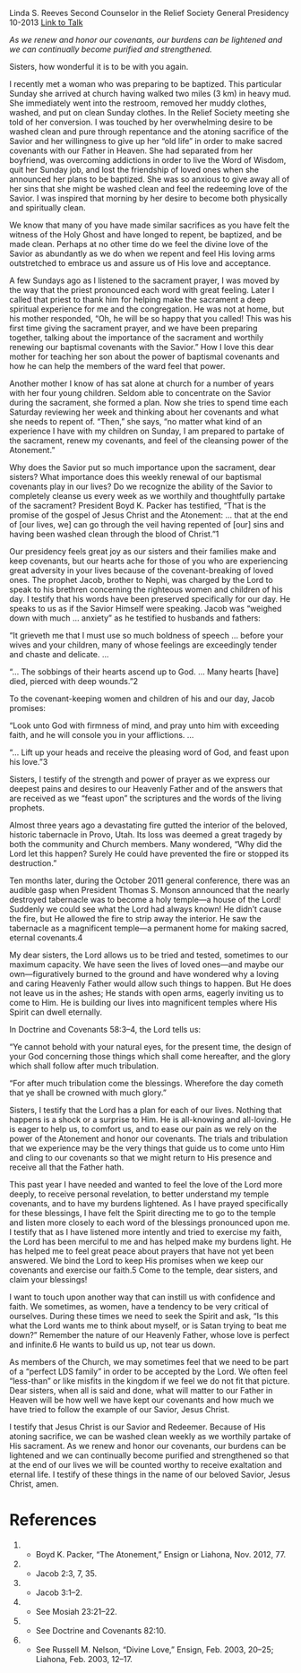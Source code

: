 Linda S. Reeves
Second Counselor in the Relief Society General Presidency
10-2013
[Link to Talk](https://www.churchofjesuschrist.org/study/general-conference/2013/10/claim-the-blessings-of-your-covenants?lang=eng)

_As we renew and honor our covenants, our burdens can be lightened and we can continually become purified and strengthened._

Sisters, how wonderful it is to be with you again.

I recently met a woman who was preparing to be baptized. This particular Sunday she arrived at church having walked two miles (3 km) in heavy mud. She immediately went into the restroom, removed her muddy clothes, washed, and put on clean Sunday clothes. In the Relief Society meeting she told of her conversion. I was touched by her overwhelming desire to be washed clean and pure through repentance and the atoning sacrifice of the Savior and her willingness to give up her “old life” in order to make sacred covenants with our Father in Heaven. She had separated from her boyfriend, was overcoming addictions in order to live the Word of Wisdom, quit her Sunday job, and lost the friendship of loved ones when she announced her plans to be baptized. She was so anxious to give away all of her sins that she might be washed clean and feel the redeeming love of the Savior. I was inspired that morning by her desire to become both physically and spiritually clean.

We know that many of you have made similar sacrifices as you have felt the witness of the Holy Ghost and have longed to repent, be baptized, and be made clean. Perhaps at no other time do we feel the divine love of the Savior as abundantly as we do when we repent and feel His loving arms outstretched to embrace us and assure us of His love and acceptance.

A few Sundays ago as I listened to the sacrament prayer, I was moved by the way that the priest pronounced each word with great feeling. Later I called that priest to thank him for helping make the sacrament a deep spiritual experience for me and the congregation. He was not at home, but his mother responded, “Oh, he will be so happy that you called! This was his first time giving the sacrament prayer, and we have been preparing together, talking about the importance of the sacrament and worthily renewing our baptismal covenants with the Savior.” How I love this dear mother for teaching her son about the power of baptismal covenants and how he can help the members of the ward feel that power.

Another mother I know of has sat alone at church for a number of years with her four young children. Seldom able to concentrate on the Savior during the sacrament, she formed a plan. Now she tries to spend time each Saturday reviewing her week and thinking about her covenants and what she needs to repent of. “Then,” she says, “no matter what kind of an experience I have with my children on Sunday, I am prepared to partake of the sacrament, renew my covenants, and feel of the cleansing power of the Atonement.”

Why does the Savior put so much importance upon the sacrament, dear sisters? What importance does this weekly renewal of our baptismal covenants play in our lives? Do we recognize the ability of the Savior to completely cleanse us every week as we worthily and thoughtfully partake of the sacrament? President Boyd K. Packer has testified, “That is the promise of the gospel of Jesus Christ and the Atonement: … that at the end of [our lives, we] can go through the veil having repented of [our] sins and having been washed clean through the blood of Christ.”1

Our presidency feels great joy as our sisters and their families make and keep covenants, but our hearts ache for those of you who are experiencing great adversity in your lives because of the covenant-breaking of loved ones. The prophet Jacob, brother to Nephi, was charged by the Lord to speak to his brethren concerning the righteous women and children of his day. I testify that his words have been preserved specifically for our day. He speaks to us as if the Savior Himself were speaking. Jacob was “weighed down with much … anxiety” as he testified to husbands and fathers:

“It grieveth me that I must use so much boldness of speech … before your wives and your children, many of whose feelings are exceedingly tender and chaste and delicate. …

“… The sobbings of their hearts ascend up to God. … Many hearts [have] died, pierced with deep wounds.”2

To the covenant-keeping women and children of his and our day, Jacob promises:

“Look unto God with firmness of mind, and pray unto him with exceeding faith, and he will console you in your afflictions. …

“… Lift up your heads and receive the pleasing word of God, and feast upon his love.”3

Sisters, I testify of the strength and power of prayer as we express our deepest pains and desires to our Heavenly Father and of the answers that are received as we “feast upon” the scriptures and the words of the living prophets.

Almost three years ago a devastating fire gutted the interior of the beloved, historic tabernacle in Provo, Utah. Its loss was deemed a great tragedy by both the community and Church members. Many wondered, “Why did the Lord let this happen? Surely He could have prevented the fire or stopped its destruction.”

Ten months later, during the October 2011 general conference, there was an audible gasp when President Thomas S. Monson announced that the nearly destroyed tabernacle was to become a holy temple—a house of the Lord! Suddenly we could see what the Lord had always known! He didn’t cause the fire, but He allowed the fire to strip away the interior. He saw the tabernacle as a magnificent temple—a permanent home for making sacred, eternal covenants.4

My dear sisters, the Lord allows us to be tried and tested, sometimes to our maximum capacity. We have seen the lives of loved ones—and maybe our own—figuratively burned to the ground and have wondered why a loving and caring Heavenly Father would allow such things to happen. But He does not leave us in the ashes; He stands with open arms, eagerly inviting us to come to Him. He is building our lives into magnificent temples where His Spirit can dwell eternally.

In Doctrine and Covenants 58:3–4, the Lord tells us:

“Ye cannot behold with your natural eyes, for the present time, the design of your God concerning those things which shall come hereafter, and the glory which shall follow after much tribulation.

“For after much tribulation come the blessings. Wherefore the day cometh that ye shall be crowned with much glory.”

Sisters, I testify that the Lord has a plan for each of our lives. Nothing that happens is a shock or a surprise to Him. He is all-knowing and all-loving. He is eager to help us, to comfort us, and to ease our pain as we rely on the power of the Atonement and honor our covenants. The trials and tribulation that we experience may be the very things that guide us to come unto Him and cling to our covenants so that we might return to His presence and receive all that the Father hath.

This past year I have needed and wanted to feel the love of the Lord more deeply, to receive personal revelation, to better understand my temple covenants, and to have my burdens lightened. As I have prayed specifically for these blessings, I have felt the Spirit directing me to go to the temple and listen more closely to each word of the blessings pronounced upon me. I testify that as I have listened more intently and tried to exercise my faith, the Lord has been merciful to me and has helped make my burdens light. He has helped me to feel great peace about prayers that have not yet been answered. We bind the Lord to keep His promises when we keep our covenants and exercise our faith.5 Come to the temple, dear sisters, and claim your blessings!

I want to touch upon another way that can instill us with confidence and faith. We sometimes, as women, have a tendency to be very critical of ourselves. During these times we need to seek the Spirit and ask, “Is this what the Lord wants me to think about myself, or is Satan trying to beat me down?” Remember the nature of our Heavenly Father, whose love is perfect and infinite.6 He wants to build us up, not tear us down.

As members of the Church, we may sometimes feel that we need to be part of a “perfect LDS family” in order to be accepted by the Lord. We often feel “less-than” or like misfits in the kingdom if we feel we do not fit that picture. Dear sisters, when all is said and done, what will matter to our Father in Heaven will be how well we have kept our covenants and how much we have tried to follow the example of our Savior, Jesus Christ.

I testify that Jesus Christ is our Savior and Redeemer. Because of His atoning sacrifice, we can be washed clean weekly as we worthily partake of His sacrament. As we renew and honor our covenants, our burdens can be lightened and we can continually become purified and strengthened so that at the end of our lives we will be counted worthy to receive exaltation and eternal life. I testify of these things in the name of our beloved Savior, Jesus Christ, amen.

# References
1. - Boyd K. Packer, “The Atonement,” Ensign or Liahona, Nov. 2012, 77.
2. - Jacob 2:3, 7, 35.
3. - Jacob 3:1–2.
4. - See Mosiah 23:21–22.
5. - See Doctrine and Covenants 82:10.
6. - See Russell M. Nelson, “Divine Love,” Ensign, Feb. 2003, 20–25; Liahona, Feb. 2003, 12–17.